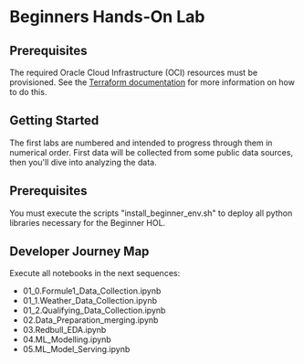 # Beginners Hands-On Lab

## Prerequisites
The required Oracle Cloud Infrastructure (OCI) resources must be provisioned.  See the [Terraform documentation](./terraform/README.md) for more information on how to do this.

## Getting Started
The first labs are numbered and intended to progress through them in numerical order.  First data will be collected from some public data sources, then you'll dive into analyzing the data.

## Prerequisites

You must execute the scripts "install_beginner_env.sh" to deploy all python libraries necessary for the Beginner HOL.

## Developer Journey Map

Execute all notebooks in the next sequences:
- 01_0.Formule1_Data_Collection.ipynb
- 01_1.Weather_Data_Collection.ipynb
- 01_2.Qualifying_Data_Collection.ipynb
- 02.Data_Preparation_merging.ipynb
- 03.Redbull_EDA.ipynb
- 04.ML_Modelling.ipynb
- 05.ML_Model_Serving.ipynb
